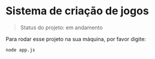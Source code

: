 # Sistema de criação de jogos

>Status do projeto: em andamento

Para rodar esse projeto na sua máquina, por favor digite:

```
node app.js
```
